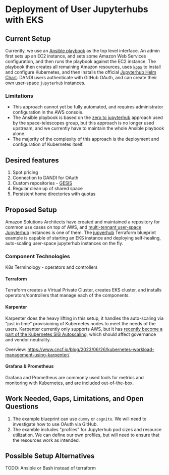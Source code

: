 # Deployment of User Jupyterhubs with EKS

## Current Setup

Currently, we use an [Ansible
playbook](https://docs.ansible.com/ansible/latest/playbook_guide/playbooks_intro.html)
as the top level interface.  An admin first sets up an EC2 instance, and sets
some Amazon Web Services configuration, and then runs the playbook
against the EC2 instance. The playbook then creates all remaining Amazon
resources, uses [`kops`](https://kops.sigs.k8s.io/) to install and
configure Kubernetes, and then installs the official [Jupyterhub Helm
Chart](https://hub.jupyter.org/helm-chart/). DANDI users authenticate
with GitHub OAuth, and can create their own user-space `jupyterhub`
instances.

### Limitations

 - This approach cannot yet be fully automated, and requires administrator configuration in the AWS console.
 - The Ansible playbook is based on the [zero to jupyterhub](https://github.com/spacetelescope/z2jh-aws-ansible)
   approach used by the space-telescopes group, but this approach is no longer used upstream, and
   we currently have to maintain the whole Ansible playbook alone.
 - The majority of the complexity of this approach is the deployment and configuration of Kubernetes itself.

## Desired features
1. Spot pricing
1. Connection to DANDI for OAuth
1. Custom repositories - [GESIS](https://2i2c.org/blog/2022/gesis-2i2c-collaboration-update/)
1. Regular clean up of shared space
1. Persistent home directories with quotas
## Proposed Setup

Amazon Solutions Architects have created and maintained a repository for
common use cases on top of AWS, and [multi-tennant user-space
Jupyterhub](https://aws.amazon.com/blogs/containers/building-multi-tenant-jupyterhub-platforms-on-amazon-eks/)
instances is one of them. The
[jupyerhub](https://github.com/awslabs/data-on-eks/tree/main/ai-ml/jupyterhub)
Terraform blueprint example is capable of starting an EKS instance and
deploying self-healing, auto-scaling user-space jupyterhub instances on
the fly.

### Component Technologies

K8s Terminology - operators and controllers

#### Terraform

Terraform creates a Virtual Private Cluster, creates EKS cluster, and installs operators/controllers that manage each of the components.

#### Karpenter

Karpenter does the heavy lifting in this setup, it handles the auto-scaling via "just in time" provisioning of Kubernetes nodes to meet the needs of the users.
Karpenter currently only supports AWS, but it has [recently become a part of the Kubernetes SIG Autoscaling](https://github.com/kubernetes/org/issues/4258), which should affect governance and vendor neutrality.

Overview: https://www.cncf.io/blog/2023/06/26/kubernetes-workload-management-using-karpenter/

#### Grafana & Prometheus

Grafana and Prometheus are commonly used tools for metrics and monitoring with Kubernetes, and are included out-of-the-box.

## Work Needed, Gaps, Limitations, and Open Questions

1. The example blueprint can use `dummy` or `cognito`. We will need to
   investigate how to use OAuth via GitHub.
1. The examble includes "profiles" for Jupyterhub pod sizes and resource
   utilization. We can define our own profiles, but will need to ensure
   that the resources work as intended.

## Possible Setup Alternatives

TODO: Ansible or Bash instead of terraform
